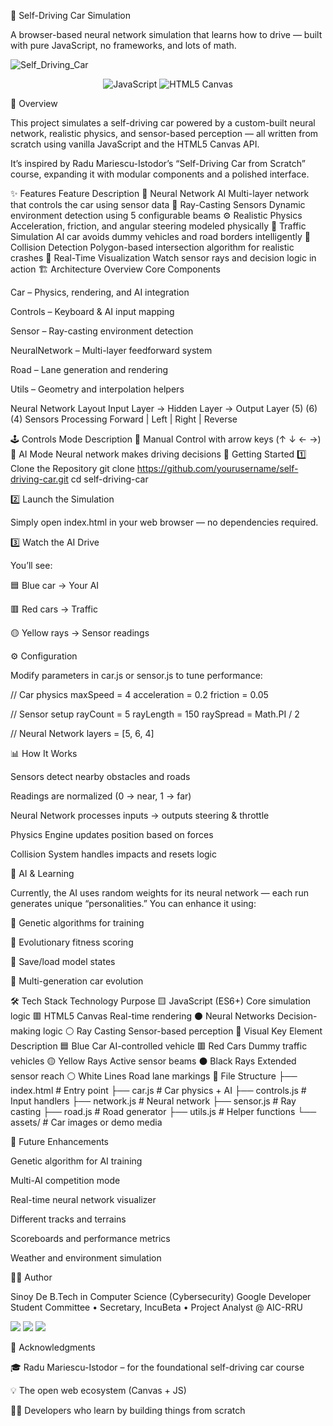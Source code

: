 🚗 Self-Driving Car Simulation

A browser-based neural network simulation that learns how to drive — built with pure JavaScript, no frameworks, and lots of math.


![Self_Driving_Car](screenshot-working.png)

<p align="center"><img src="https://img.shields.io/badge/JavaScript-ES6%2B-yellow?style=for-the-badge" alt="JavaScript"/> <img src="https://img.shields.io/badge/HTML5-Canvas-orange?style=for-the-badge" alt="HTML5 Canvas"/> </p>
🧠 Overview

This project simulates a self-driving car powered by a custom-built neural network, realistic physics, and sensor-based perception — all written from scratch using vanilla JavaScript and the HTML5 Canvas API.

It’s inspired by Radu Mariescu-Istodor’s “Self-Driving Car from Scratch” course, expanding it with modular components and a polished interface.

✨ Features
Feature	Description
🧩 Neural Network AI	Multi-layer network that controls the car using sensor data
🔭 Ray-Casting Sensors	Dynamic environment detection using 5 configurable beams
⚙️ Realistic Physics	Acceleration, friction, and angular steering modeled physically
🚗 Traffic Simulation	AI car avoids dummy vehicles and road borders intelligently
🧱 Collision Detection	Polygon-based intersection algorithm for realistic crashes
🎥 Real-Time Visualization	Watch sensor rays and decision logic in action
🏗️ Architecture Overview
Core Components

Car – Physics, rendering, and AI integration

Controls – Keyboard & AI input mapping

Sensor – Ray-casting environment detection

NeuralNetwork – Multi-layer feedforward system

Road – Lane generation and rendering

Utils – Geometry and interpolation helpers

Neural Network Layout
Input Layer   →   Hidden Layer   →   Output Layer
   (5)               (6)               (4)
Sensors        Processing      Forward | Left | Right | Reverse

🕹️ Controls
Mode	Description
🧍 Manual	Control with arrow keys (↑ ↓ ← →)
🤖 AI Mode	Neural network makes driving decisions
🚀 Getting Started
1️⃣ Clone the Repository
git clone https://github.com/yourusername/self-driving-car.git
cd self-driving-car

2️⃣ Launch the Simulation

Simply open index.html in your web browser — no dependencies required.

3️⃣ Watch the AI Drive

You’ll see:

🟦 Blue car → Your AI

🟥 Red cars → Traffic

🟡 Yellow rays → Sensor readings

⚙️ Configuration

Modify parameters in car.js or sensor.js to tune performance:

// Car physics
maxSpeed = 4
acceleration = 0.2
friction = 0.05

// Sensor setup
rayCount = 5
rayLength = 150
raySpread = Math.PI / 2

// Neural Network
layers = [5, 6, 4]

📊 How It Works

Sensors detect nearby obstacles and roads

Readings are normalized (0 → near, 1 → far)

Neural Network processes inputs → outputs steering & throttle

Physics Engine updates position based on forces

Collision System handles impacts and resets logic

🧬 AI & Learning

Currently, the AI uses random weights for its neural network — each run generates unique “personalities.”
You can enhance it using:

🧠 Genetic algorithms for training

🏁 Evolutionary fitness scoring

💾 Save/load model states

🔄 Multi-generation car evolution

🛠️ Tech Stack
Technology	Purpose
🟨 JavaScript (ES6+)	Core simulation logic
🟥 HTML5 Canvas	Real-time rendering
⚫ Neural Networks	Decision-making logic
⚪ Ray Casting	Sensor-based perception
🎨 Visual Key
Element	Description
🟦 Blue Car	AI-controlled vehicle
🟥 Red Cars	Dummy traffic vehicles
🟡 Yellow Rays	Active sensor beams
⚫ Black Rays	Extended sensor reach
⚪ White Lines	Road lane markings
📁 File Structure
├── index.html        # Entry point
├── car.js            # Car physics + AI
├── controls.js       # Input handlers
├── network.js        # Neural network
├── sensor.js         # Ray casting
├── road.js           # Road generator
├── utils.js          # Helper functions
└── assets/           # Car images or demo media

🔮 Future Enhancements

 Genetic algorithm for AI training

 Multi-AI competition mode

 Real-time neural network visualizer

 Different tracks and terrains

 Scoreboards and performance metrics

 Weather and environment simulation

🧑‍💻 Author

Sinoy De
B.Tech in Computer Science (Cybersecurity)
Google Developer Student Committee • Secretary, IncuBeta • Project Analyst @ AIC-RRU

<p> <a href="https://github.com/sinoyde"><img src="https://img.shields.io/badge/GitHub-sinoyde-181717?style=flat-square&logo=github"/></a> <a href="https://linkedin.com/in/sinoyde"><img src="https://img.shields.io/badge/LinkedIn-sinoyde-blue?style=flat-square&logo=linkedin"/></a> <a href="mailto:sinoyde@example.com"><img src="https://img.shields.io/badge/Email-Contact%20Me-red?style=flat-square&logo=gmail"/></a> </p>
🏁 Acknowledgments

🎓 Radu Mariescu-Istodor – for the foundational self-driving car course

💡 The open web ecosystem (Canvas + JS)

👩‍💻 Developers who learn by building things from scratch